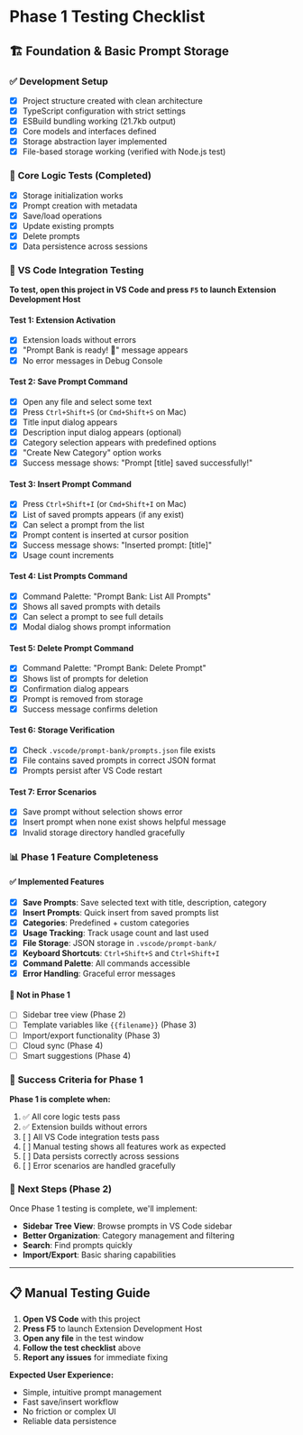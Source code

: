 # Phase 1 Testing Checklist

## 🏗️ **Foundation & Basic Prompt Storage**

### ✅ **Development Setup**
- [x] Project structure created with clean architecture
- [x] TypeScript configuration with strict settings
- [x] ESBuild bundling working (21.7kb output)
- [x] Core models and interfaces defined
- [x] Storage abstraction layer implemented
- [x] File-based storage working (verified with Node.js test)

### 🧪 **Core Logic Tests (Completed)**
- [x] Storage initialization works
- [x] Prompt creation with metadata
- [x] Save/load operations
- [x] Update existing prompts
- [x] Delete prompts
- [x] Data persistence across sessions

### 🎯 **VS Code Integration Testing**

**To test, open this project in VS Code and press `F5` to launch Extension Development Host**

#### **Test 1: Extension Activation**
- [X] Extension loads without errors
- [X] "Prompt Bank is ready! 🚀" message appears
- [X] No error messages in Debug Console

#### **Test 2: Save Prompt Command**
- [X] Open any file and select some text
- [X] Press `Ctrl+Shift+S` (or `Cmd+Shift+S` on Mac)
- [X] Title input dialog appears
- [X] Description input dialog appears (optional)
- [X] Category selection appears with predefined options
- [X] "Create New Category" option works
- [X] Success message shows: "Prompt [title] saved successfully!"

#### **Test 3: Insert Prompt Command**
- [X] Press `Ctrl+Shift+I` (or `Cmd+Shift+I` on Mac)
- [X] List of saved prompts appears (if any exist)
- [X] Can select a prompt from the list
- [X] Prompt content is inserted at cursor position
- [X] Success message shows: "Inserted prompt: [title]"
- [X] Usage count increments

#### **Test 4: List Prompts Command**
- [X] Command Palette: "Prompt Bank: List All Prompts"
- [X] Shows all saved prompts with details
- [X] Can select a prompt to see full details
- [X] Modal dialog shows prompt information

#### **Test 5: Delete Prompt Command**
- [X] Command Palette: "Prompt Bank: Delete Prompt"
- [X] Shows list of prompts for deletion
- [X] Confirmation dialog appears
- [X] Prompt is removed from storage
- [X] Success message confirms deletion

#### **Test 6: Storage Verification**
- [X] Check `.vscode/prompt-bank/prompts.json` file exists
- [X] File contains saved prompts in correct JSON format
- [X] Prompts persist after VS Code restart

#### **Test 7: Error Scenarios**
- [X] Save prompt without selection shows error
- [X] Insert prompt when none exist shows helpful message
- [X] Invalid storage directory handled gracefully

### 📊 **Phase 1 Feature Completeness**

#### **✅ Implemented Features**
- [x] **Save Prompts**: Save selected text with title, description, category
- [x] **Insert Prompts**: Quick insert from saved prompts list
- [x] **Categories**: Predefined + custom categories
- [x] **Usage Tracking**: Track usage count and last used
- [x] **File Storage**: JSON storage in `.vscode/prompt-bank/`
- [x] **Keyboard Shortcuts**: `Ctrl+Shift+S` and `Ctrl+Shift+I`
- [x] **Command Palette**: All commands accessible
- [x] **Error Handling**: Graceful error messages

#### **🚫 Not in Phase 1**
- [ ] Sidebar tree view (Phase 2)
- [ ] Template variables like `{{filename}}` (Phase 3)
- [ ] Import/export functionality (Phase 3)
- [ ] Cloud sync (Phase 4)
- [ ] Smart suggestions (Phase 4)

### 🎯 **Success Criteria for Phase 1**

**Phase 1 is complete when:**
1. ✅ All core logic tests pass
2. ✅ Extension builds without errors
3. [ ] All VS Code integration tests pass
4. [ ] Manual testing shows all features work as expected
5. [ ] Data persists correctly across sessions
6. [ ] Error scenarios are handled gracefully

### 🚀 **Next Steps (Phase 2)**

Once Phase 1 testing is complete, we'll implement:
- **Sidebar Tree View**: Browse prompts in VS Code sidebar
- **Better Organization**: Category management and filtering
- **Search**: Find prompts quickly
- **Import/Export**: Basic sharing capabilities

---

## 📋 **Manual Testing Guide**

1. **Open VS Code** with this project
2. **Press F5** to launch Extension Development Host
3. **Open any file** in the test window
4. **Follow the test checklist** above
5. **Report any issues** for immediate fixing

**Expected User Experience:**
- Simple, intuitive prompt management
- Fast save/insert workflow
- No friction or complex UI
- Reliable data persistence 